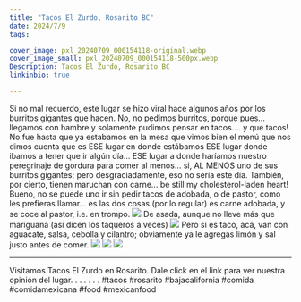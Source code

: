 ```yaml
---
title: "Tacos El Zurdo, Rosarito BC"
date: 2024/7/9
tags:

cover_image: pxl_20240709_000154118-original.webp
cover_image_small: pxl_20240709_000154118-500px.webp
Description: Tacos El Zurdo, Rosarito BC
linkinbio: true

---
```


Si no mal recuerdo, este lugar se hizo viral hace algunos años por los burritos gigantes que hacen. No, no pedimos burritos, porque pues... llegamos con hambre y solamente pudimos pensar en tacos.... y que tacos! No fue hasta que ya estabamos en la mesa que vimos bien el menú que nos dimos cuenta que es ESE lugar en donde estábamos ESE lugar donde ibamos a tener que ir algún día... ESE lugar a donde haríamos nuestro peregrinaje de gordura para comer al menos... si, AL MENOS uno de sus burritos gigantes; pero desgraciadamente, eso no sería este día. También, por cierto, tienen maruchan con carne... be still my cholesterol-laden heart!
<br/>
Bueno, no se puede uno ir sin pedir tacos de adobada, o de pastor, como les prefieras llamar... es las dos cosas (por lo regular) es carne adobada, y se coce al pastor, i.e. en trompo.
[![](pxl_20240708_235236409)](pxl_20240708_235236409-original.webp)
De asada, aunque no lleve más que mariguana (así dicen los taqueros a veces)
[![](pxl_20240708_235245419)](pxl_20240708_235245419-original.webp)
Pero si es taco, acá, van con aguacate, salsa, cebolla y cilantro; obviamente ya le agregas limón y sal justo antes de comer.
[![](pxl_20240709_000143966)](pxl_20240709_000143966-original.webp)
[![](pxl_20240709_000154118)](pxl_20240709_000154118-original.webp)
[![](pxl_20240709_000622897)](pxl_20240709_000622897-original.webp)

---
Visitamos Tacos El Zurdo en Rosarito. Dale click en el link para ver nuestra opinión del lugar.
.
.
.
.
.
.
#tacos #rosarito #bajacalifornia #comida #comidamexicana #food #mexicanfood